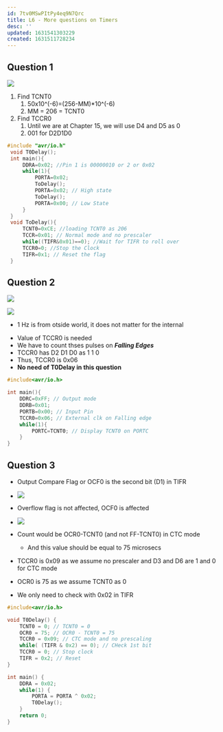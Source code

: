 ```yaml
---
id: 7tv0MSwPItPy4eq9N7Qrc
title: L6 - More questions on Timers
desc: ''
updated: 1631541303229
created: 1631511728234
---
```



## Question 1

![](/assets/images/2021-09-13-11-18-32.png)

1. Find TCNT0
   1. 50x10^(-6)=(256-MM)\*10^(-6)
   2. MM = 206 = TCNT0
2. Find TCCR0
   1. Until we are at Chapter 15, we will use D4 and D5 as 0
   2. 001 for D2D1D0

```c
#include "avr/io.h"
 void T0Delay();
 int main(){
     DDRA=0x02; //Pin 1 is 00000010 or 2 or 0x02
     while(1){
         PORTA=0x02;
         ToDelay();
         PORTA=0x02; // High state
         ToDelay();
         PORTA=0x00; // Low State
     }
 }
 void ToDelay(){
     TCNT0=0xCE; //loading TCNT0 as 206
     TCCR=0x01; // Normal mode and no prescaler
     while((TIFR&0x01)==0); //Wait for TIFR to roll over
     TCCR0=0; //Stop the Clock
     TIFR=0x1; // Reset the flag
 }
```

## Question 2

![](/assets/images/2021-09-13-11-42-55.png)

![](/assets/images/2021-09-13-11-43-24.png)

- 1 Hz is from otside world, it does not matter for the internal
* Value of TCCR0 is needed 
* We have to count thses pulses on _**Falling Edges**_
* TCCR0 has D2 D1 D0 as 1 1 0
* Thus, TCCR0 is 0x06 
* **No need of T0Delay in this question**
```c
#include<avr/io.h>

int main(){
    DDRC=0xFF; // Output mode
    DDRB=0x01; 
    PORTB=0x00; // Input Pin  
    TCCR0=0x06; // External clk on Falling edge
    while(1){
        PORTC=TCNT0; // Display TCNT0 on PORTC
    }
}
```
## Question 3 
* Output Compare Flag or OCF0 is the second bit (D1) in TIFR
* ![](/assets/images/2021-09-13-12-07-36.png)
* Overflow flag is not affected, OCF0 is affected
* ![](/assets/images/2021-09-13-12-08-25.png)
* Count would be OCR0-TCNT0 (and not FF-TCNT0) in CTC mode
  * And this value should be equal to 75 microsecs

* TCCR0 is 0x09 as we assume no prescaler and D3 and D6 are 1 and 0 for CTC mode
* OCR0 is 75 as we assume TCNT0 as 0
* We only need to check with 0x02 in TIFR
```c
#include<avr/io.h>

void T0Delay() {
    TCNT0 = 0; // TCNT0 = 0
    OCR0 = 75; // OCR0 - TCNT0 = 75
    TCCR0 = 0x09; // CTC mode and no prescaling
    while( (TIFR & 0x2) == 0); // CHeck 1st bit
    TCCR0 = 0; // Stop clock
    TIFR = 0x2; // Reset
}

int main() {
    DDRA = 0x02;
    while(1) {
        PORTA = PORTA ^ 0x02;
        T0Delay();
    }
    return 0;
}

```
